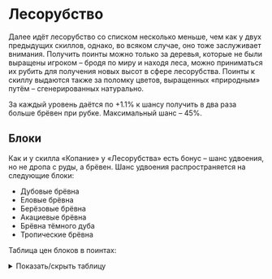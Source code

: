 # Лесорубство

Далее идёт лесорубство со списком несколько меньше, чем как у двух предыдущих скиллов, однако, во всяком случае, оно тоже заслуживает внимания. Получить поинты можно только за деревья, которые не были выращены игроком – бродя по миру и находя леса, можно приниматься их рубить для получения новых высот в сфере лесорубства. Поинты к скиллу выдаются также за поломку цветов, выращенных «природным» путём – сгенерированных натурально.

За каждый уровень даётся по +1.1% к шансу получить в два раза больше брёвен при рубке. Максимальный шанс – 45%.

## Блоки

Как и у скилла «Копание» у «Лесорубства» есть бонус – шанс удвоения, но не дропа с руды, а брёвен. Шанс удвоения распространяется на следующие блоки:

- Дубовые брёвна
- Еловые брёвна
- Берёзовые брёвна
- Акациевые брёвна
- Брёвна тёмного дуба
- Тропические брёвна

Таблица цен блоков в поинтах:

<details>
  <summary>Показать/скрыть таблицу</summary>
  <div>
    <table>
      <thead>
        <tr>
          <th>Блок</th>
          <th>Цена в поинтах</th>
        </tr>
      </thead>
      <tbody>
        <tr>
          <th title="мёртвый куст, подсолнух, сирень, ландыш, лук-батун, мак, синяя орхидея, красный тюльпан, оранжевый тюльпан, белый тюльпан, хаустония серая, розовый тюльпан, ромашка, розовый куст, одуванчик, синий василёк, пион">Цветы</th>
          <th>2</th>
        </tr>
        <tr>
          <th>Бамбук</th>
          <th>4</th>
        </tr>
        <tr>
          <th title="тропическое, берёзовое, еловое, дубовое, акация, тёмный дуб; искажённый, багровый">Бревна (и стебли в Незере)</th>
          <th>8</th>
        </tr>
      </tbody>
    </table>
  </div>
</details>
